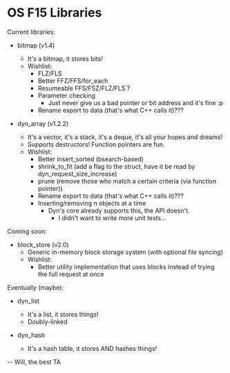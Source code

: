# OS F15 Libraries
Current libraries:
- bitmap (v1.4)
	- It's a bitmap, it stores bits!
	- Wishlist:
		- FLZ/FLS
		- Better FFZ/FFS/for_each
		- Resumeable FFS/FSZ/FLZ/FLS ?
		- Parameter checking
			- Just never give us a bad pointer or bit address and it's fine :p
		- Rename export to data (that's what C++ calls it)???

- dyn_array (v1.2.2)
	- It's a vector, it's a stack, it's a deque, it's all your hopes and dreams!
	- Supports destructors! Function pointers are fun.
	- Wishlist:
		- Better insert_sorted (bsearch-based)
		- shrink_to_fit (add a flag to the struct, have it be read by dyn_request_size_increase)
		- prune (remove those who match a certain criteria (via function pointer))
		- Rename export to data (that's what C++ calls it)???
		- Inserting/removing n objects at a time
		    - Dyn's core already supports this, the API doesn't.
		    	- I didn't want to write more unit tests...

Coming soon:
- block_store (v2.0)
	- Generic in-memory block storage system (with optional file syncing)
	- Wishlist:
		- Better utility implementation that uses blocks instead of trying the full request at once

Eventually (maybe):
- dyn_list
	- It's a list, it stores things!
	- Doubly-linked

- dyn_hash
	- It's a hash table, it stores AND hashes things!

-- Will, the best TA
